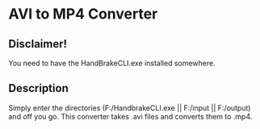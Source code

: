 # AVI to MP4 Converter

## Disclaimer!

You need to have the HandBrakeCLI.exe installed somewhere.

## Description

Simply enter the directories (F:/HandbrakeCLI.exe || F:/input || F:/output) and off you go.
This converter takes .avi files and converts them to .mp4.
